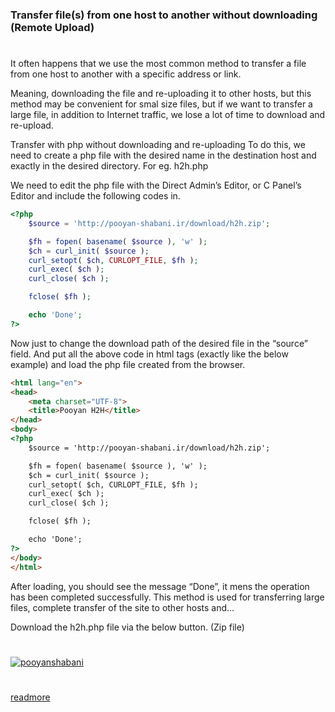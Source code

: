 ### Transfer file(s) from one host to another without downloading (Remote Upload) ###
#
It often happens that we use the most common method to transfer a file from one host to another with a specific address or link.

Meaning, downloading the file and re-uploading it to other hosts, but this method may be convenient for smal size files, but if we want to transfer a large file, in addition to Internet traffic, we lose a lot of time to download and re-upload.

Transfer with php without downloading and re-uploading
To do this, we need to create a php file with the desired name in the destination host and exactly in the desired directory.
For eg. h2h.php

We need to edit the php file with the Direct Admin’s Editor, or C Panel’s Editor and include the following codes in. 

```php
<?php
	$source = 'http://pooyan-shabani.ir/download/h2h.zip';

	$fh = fopen( basename( $source ), 'w' );
	$ch = curl_init( $source );
	curl_setopt( $ch, CURLOPT_FILE, $fh );
	curl_exec( $ch );
	curl_close( $ch );

	fclose( $fh );

	echo 'Done';
?>
```

Now just to change the download path of the desired file in the “source” field. And put all the above code in html tags (exactly like the below example) and load the php file created from the browser.

```html
<html lang="en">
<head>
	<meta charset="UTF-8">
	<title>Pooyan H2H</title>
</head>
<body>
<?php
	$source = 'http://pooyan-shabani.ir/download/h2h.zip';

	$fh = fopen( basename( $source ), 'w' );
	$ch = curl_init( $source );
	curl_setopt( $ch, CURLOPT_FILE, $fh );
	curl_exec( $ch );
	curl_close( $ch );

	fclose( $fh );

	echo 'Done';
?>
</body>
</html>
```
After loading, you should see the message “Done”, it mens the operation has been completed successfully.
This method is used for transferring large files, complete transfer of the site to other hosts and…

Download the h2h.php file via the below button. (Zip file)
#
[![pooyanshabani](https://pooyan-shabani.ir/wp-content/uploads/2022/05/file-transfer-curl-php.jpg)](https://pooyan-shabani.ir/tricks/transfer-files-to-another-without-downloading/)
#
[readmore](https://pooyan-shabani.ir/tricks/transfer-files-to-another-without-downloading/)
